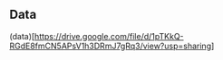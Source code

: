 ## Data

(data)[https://drive.google.com/file/d/1pTKkQ-RGdE8fmCN5APsV1h3DRmJ7gRq3/view?usp=sharing]

